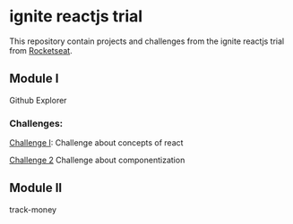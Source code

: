 # ignite reactjs trial

This repository contain projects and challenges from the ignite reactjs trial from [Rocketseat](https://github.com/Rocketseat).

## Module I
Github Explorer

### Challenges:
[Challenge I](https://github.com/bylucaspaiva/reactjs-challenge1-ignite): Challenge about concepts of react

[Challenge 2](https://github.com/bylucaspaiva/ignite-reactjs-challengeTwo) Challenge about componentization

## Module II
track-money